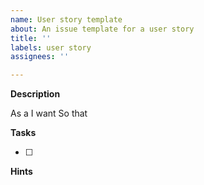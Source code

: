 ```yaml
---
name: User story template
about: An issue template for a user story
title: ''
labels: user story
assignees: ''

---
```


**Description**

As a 
I want 
So that 

**Tasks**

- [ ] 

**Hints**
